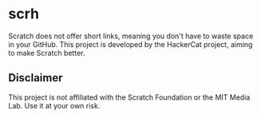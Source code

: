 # scrh
Scratch does not offer short links, meaning you don't have to waste space in your GitHub.
This project is developed by the HackerCat project, aiming to make Scratch better.

## Disclaimer
This project is not affiliated with the Scratch Foundation or the MIT Media Lab.
Use it at your own risk.
